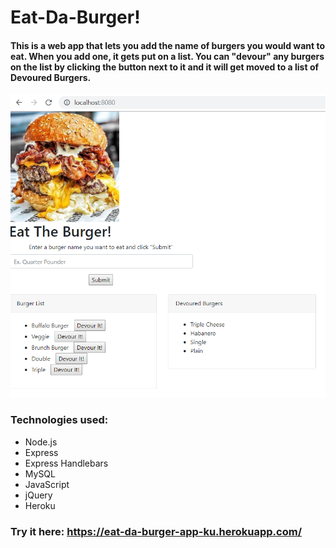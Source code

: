 # Eat-Da-Burger!

#### This is a web app that lets you add the name of burgers you would want to eat. When you add one, it gets put on a list. You can "devour" any burgers on the list by clicking the button next to it and it will get moved to a list of Devoured Burgers.

![Screenshot](./public/assets/images/screenshot.png)

### Technologies used:

* Node.js
* Express
* Express Handlebars
* MySQL
* JavaScript
* jQuery
* Heroku

###  Try it here: https://eat-da-burger-app-ku.herokuapp.com/
